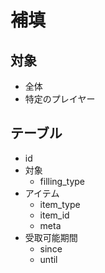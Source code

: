 # 補填

## 対象
- 全体
- 特定のプレイヤー

## テーブル
- id
- 対象
  - filling_type
- アイテム
  - item_type
  - item_id
  - meta
- 受取可能期間
  - since
  - until
